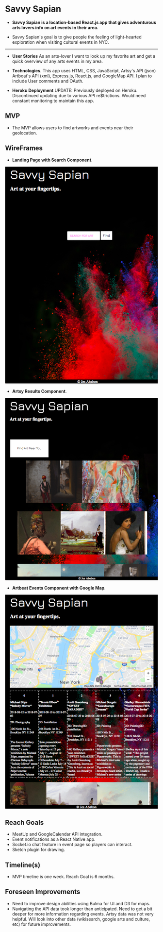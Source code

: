 # Savvy Sapian

* **Savvy Sapian is a location-based React.js app that gives adventurous arts lovers info on art events in their area.** 
- Savvy Sapian's goal is to give people the feeling of light-hearted exploration when visiting cultural events in NYC.
---

* **User Stories** 
As an arts-lover I want to look up my favorite art and get a quick overview of any arts events in my area.

* **Technologies**. 
This app  uses HTML, CSS, JavaScript, Artsy's API (json) Artbeat's API (xml), Express.js, React.js, and GoogleMap API.
I plan to include User comments and OAuth.


* **Heroku Deployment** 
UPDATE: Previously deployed on Heroku. Discontinued updating due to various API re$trictions. Would need constant monitoring to maintain this app.

## MVP
- The MVP allows users to find artworks and events near their geolocation.

## WireFrames
* **Landing Page with Search Component**. 

![alt text](/public/landingsearch.png)

* **Artsy Results Component**. 

![alt text](/public/artsyimages.png)

* **Artbeat Events Component with Google Map**.

![alt text](/public/artbeatevents.png)

## Reach Goals
- MeetUp and GoogleCalendar API integration.
- Event notifications as a React Native app.
- Socket.io chat feature in event page so players can interact.
- Sketch plugin for drawing.

## Timeline(s)
- MVP timeline is one week. Reach Goal is 6 months.

## Foreseen Improvements
- Need to improve design abilities using Bulma for UI and D3 for maps.
- Navigating the API data took longer than anticipated. Need to get a bit deeper for more information regarding events. Artsy data was not very helpful. Will look into other data (wikisearch, google arts and culture, etc) for future improvements.
